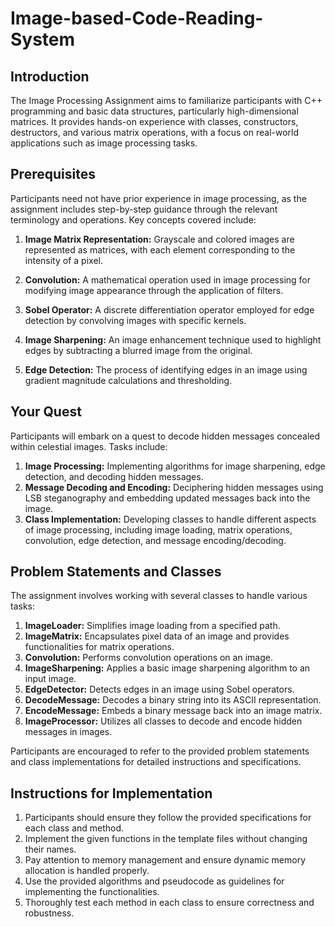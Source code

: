 # Image-based-Code-Reading-System

## Introduction

The Image Processing Assignment aims to familiarize participants with C++ programming and basic data structures, particularly high-dimensional matrices. It provides hands-on experience with classes, constructors, destructors, and various matrix operations, with a focus on real-world applications such as image processing tasks.

## Prerequisites

Participants need not have prior experience in image processing, as the assignment includes step-by-step guidance through the relevant terminology and operations. Key concepts covered include:

1. **Image Matrix Representation:** Grayscale and colored images are represented as matrices, with each element corresponding to the intensity of a pixel.

2. **Convolution:** A mathematical operation used in image processing for modifying image appearance through the application of filters.

3. **Sobel Operator:** A discrete differentiation operator employed for edge detection by convolving images with specific kernels.

4. **Image Sharpening:** An image enhancement technique used to highlight edges by subtracting a blurred image from the original.

5. **Edge Detection:** The process of identifying edges in an image using gradient magnitude calculations and thresholding.

## Your Quest

Participants will embark on a quest to decode hidden messages concealed within celestial images. Tasks include:

1. **Image Processing:** Implementing algorithms for image sharpening, edge detection, and decoding hidden messages.
2. **Message Decoding and Encoding:** Deciphering hidden messages using LSB steganography and embedding updated messages back into the image.
3. **Class Implementation:** Developing classes to handle different aspects of image processing, including image loading, matrix operations, convolution, edge detection, and message encoding/decoding.

## Problem Statements and Classes

The assignment involves working with several classes to handle various tasks:

1. **ImageLoader:** Simplifies image loading from a specified path.
2. **ImageMatrix:** Encapsulates pixel data of an image and provides functionalities for matrix operations.
3. **Convolution:** Performs convolution operations on an image.
4. **ImageSharpening:** Applies a basic image sharpening algorithm to an input image.
5. **EdgeDetector:** Detects edges in an image using Sobel operators.
6. **DecodeMessage:** Decodes a binary string into its ASCII representation.
7. **EncodeMessage:** Embeds a binary message back into an image matrix.
8. **ImageProcessor:** Utilizes all classes to decode and encode hidden messages in images.

Participants are encouraged to refer to the provided problem statements and class implementations for detailed instructions and specifications.

## Instructions for Implementation

1. Participants should ensure they follow the provided specifications for each class and method.
2. Implement the given functions in the template files without changing their names.
3. Pay attention to memory management and ensure dynamic memory allocation is handled properly.
4. Use the provided algorithms and pseudocode as guidelines for implementing the functionalities.
5. Thoroughly test each method in each class to ensure correctness and robustness.
